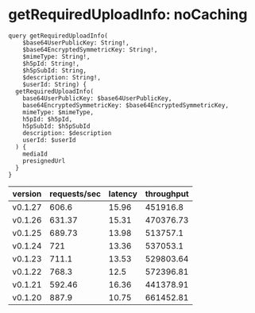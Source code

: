 # getRequiredUploadInfo: noCaching

```gql
query getRequiredUploadInfo(
    $base64UserPublicKey: String!,
    $base64EncryptedSymmetricKey: String!,
    $mimeType: String!,
    $h5pId: String!,
    $h5pSubId: String,
    $description: String!,
    $userId: String) {
  getRequiredUploadInfo(
    base64UserPublicKey: $base64UserPublicKey,
    base64EncryptedSymmetricKey: $base64EncryptedSymmetricKey,
    mimeType: $mimeType,
    h5pId: $h5pId,
    h5pSubId: $h5pSubId
    description: $description
    userId: $userId
  ) {
    mediaId
    presignedUrl
  }
}
```

| version | requests/sec | latency | throughput |
| ------- | ------------ | ------- | ---------- |
| v0.1.27 | 606.6        | 15.96   | 451916.8   |
| v0.1.26 | 631.37       | 15.31   | 470376.73  |
| v0.1.25 | 689.73       | 13.98   | 513757.1   |
| v0.1.24 | 721          | 13.36   | 537053.1   |
| v0.1.23 | 711.1        | 13.53   | 529803.64  |
| v0.1.22 | 768.3        | 12.5    | 572396.81  |
| v0.1.21 | 592.46       | 16.36   | 441378.91  |
| v0.1.20 | 887.9        | 10.75   | 661452.81  |